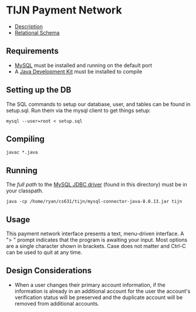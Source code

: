 # TIJN Payment Network

* [Description](docs/description.pdf)
* [Relational Schema](docs/schema.pdf)

## Requirements

* [MySQL](https://mysql.com) must be installed and running on the default port
* A [Java Development Kit](https;//openjdk.java.net) must be installed to compile

## Setting up the DB

The SQL commands to setup our database, user, and tables can be found in
setup.sql. Run them via the mysql client to get things setup:

```
mysql --user=root < setup.sql
```

## Compiling

```
javac *.java
```

## Running

The *full path* to the
[MySQL JDBC driver](https://dev.mysql.com/downloads/connector/j/) (found in this
directory) must be in your classpath.
```
java -cp /home/ryan/cs631/tijn/mysql-connector-java-8.0.13.jar tijn
```

## Usage

This payment network interface presents a text, menu-driven interface. A "> "
prompt indicates that the program is awaiting your input. Most options are
a single character shown in brackets. Case does not matter and Ctrl-C can be
used to quit at any time.

## Design Considerations

* When a user changes their primary account information, if the information
is already in an additional account for the user the account's verification
status will be preserved and the duplicate account will be removed from
additional accounts. 
